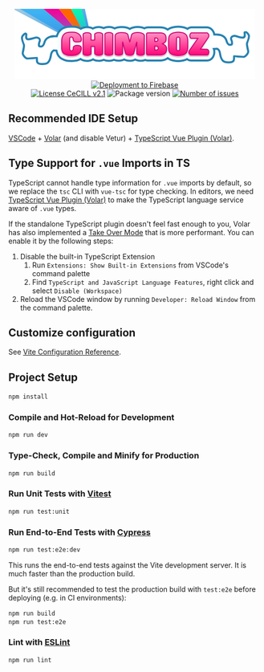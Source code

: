 <p align="center">
  <a href="https://chimboz.fr"><img alt="Chimboz" src="src/asset/img/logo.svg" /></a><br>
  <a href="https://chimbozfront.web.app/"><img alt="Deployment to Firebase" src="https://img.shields.io/github/workflow/status/chimboz/chimbozfront/Deploy%20to%20Firebase%20Hosting%20on%20merge?label=preview&logo=firebase"></a><br>
  <a href="http://www.cecill.info/licences/Licence_CeCILL_V2.1-en.html" target="_blank"><img alt="License CeCILL v2.1" src="https://img.shields.io/badge/license-CeCILL%20v2.1-informational" /></a>
  <img alt="Package version" src="https://img.shields.io/github/package-json/v/Chimboz/ChimbozFront" />
  <a href="https://github.com/Chimboz/ChimbozFront/issues"><img alt="Number of issues" src="https://img.shields.io/github/issues/Chimboz/ChimbozFront" /></a>
</p>

## Recommended IDE Setup

[VSCode](https://code.visualstudio.com/) + [Volar](https://marketplace.visualstudio.com/items?itemName=Vue.volar) (and disable Vetur) + [TypeScript Vue Plugin (Volar)](https://marketplace.visualstudio.com/items?itemName=Vue.vscode-typescript-vue-plugin).

## Type Support for `.vue` Imports in TS

TypeScript cannot handle type information for `.vue` imports by default, so we replace the `tsc` CLI with `vue-tsc` for type checking. In editors, we need [TypeScript Vue Plugin (Volar)](https://marketplace.visualstudio.com/items?itemName=Vue.vscode-typescript-vue-plugin) to make the TypeScript language service aware of `.vue` types.

If the standalone TypeScript plugin doesn't feel fast enough to you, Volar has also implemented a [Take Over Mode](https://github.com/johnsoncodehk/volar/discussions/471#discussioncomment-1361669) that is more performant. You can enable it by the following steps:

1. Disable the built-in TypeScript Extension
    1) Run `Extensions: Show Built-in Extensions` from VSCode's command palette
    2) Find `TypeScript and JavaScript Language Features`, right click and select `Disable (Workspace)`
2. Reload the VSCode window by running `Developer: Reload Window` from the command palette.

## Customize configuration

See [Vite Configuration Reference](https://vitejs.dev/config/).

## Project Setup

```sh
npm install
```

### Compile and Hot-Reload for Development

```sh
npm run dev
```

### Type-Check, Compile and Minify for Production

```sh
npm run build
```

### Run Unit Tests with [Vitest](https://vitest.dev/)

```sh
npm run test:unit
```

### Run End-to-End Tests with [Cypress](https://www.cypress.io/)

```sh
npm run test:e2e:dev
```

This runs the end-to-end tests against the Vite development server.
It is much faster than the production build.

But it's still recommended to test the production build with `test:e2e` before deploying (e.g. in CI environments):

```sh
npm run build
npm run test:e2e
```

### Lint with [ESLint](https://eslint.org/)

```sh
npm run lint
```
